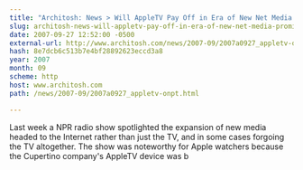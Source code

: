 ```yaml
---
title: "Architosh: News > Will AppleTV Pay Off in Era of New Net Media: Prominent VC says AppleTV Experience Amazing"
slug: architosh-news-will-appletv-pay-off-in-era-of-new-net-media-prominent
date: 2007-09-27 12:52:00 -0500
external-url: http://www.architosh.com/news/2007-09/2007a0927_appletv-onpt.html
hash: 8e7dcb6c513b7e4bf28892623eccd3a8
year: 2007
month: 09
scheme: http
host: www.architosh.com
path: /news/2007-09/2007a0927_appletv-onpt.html

---
```


Last week a NPR radio show spotlighted the expansion of new media headed to the Internet rather than just the TV, and in some cases forgoing the TV altogether. The show was noteworthy for Apple watchers because the Cupertino company's AppleTV device was b
